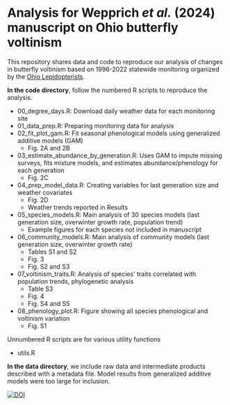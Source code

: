 # Analysis for Wepprich *et al.* (2024) manuscript on Ohio butterfly voltinism

This repository shares data and code to reproduce our analysis of changes in butterfly voltinism based on 1996-2022 statewide monitoring organized by the [Ohio Lepidopterists](https://www.ohiolepidopterists.org/).

**In the code directory**, follow the numbered R scripts to reproduce the analysis.
* 00_degree_days.R: Download daily weather data for each monitoring site
* 01_data_prep.R: Preparing monitoring data for analysis
* 02_fit_plot_gam.R: Fit seasonal phenological models using generalized additive models (GAM)
  * Fig. 2A and 2B
* 03_estimate_abundance_by_generation.R: Uses GAM to impute missing surveys, fits mixture models, and estimates abundance/phenology for each generation
  * Fig. 2C
* 04_prep_model_data.R: Creating variables for last generation size and weather covariates
  * Fig. 2D
  * Weather trends reported in Results
* 05_species_models.R: Main analysis of 30 species models (last generation size, overwinter growth rate, population trend)
  * Example figures for each species not included in manuscript
* 06_community_models.R: Main analysis of community models (last generation size, overwinter growth rate)
  * Tables S1 and S2
  * Fig. 3
  * Fig. S2 and S3
* 07_voltinism_traits.R: Analysis of species' traits correlated with population trends, phylogenetic analysis
  * Table S3
  * Fig. 4
  * Fig. S4 and S5
* 08_phenology_plot.R: Figure showing all species phenological and voltinism variation
  * Fig. S1

Unnumbered R scripts are for various utility functions 
* utils.R

**In the data directory**, we include raw data and intermediate products described with a metadata file. 
Model results from generalized additive models were too large for inclusion.

[![DOI](https://zenodo.org/badge/746868950.svg)](https://zenodo.org/doi/10.5281/zenodo.10607626)
